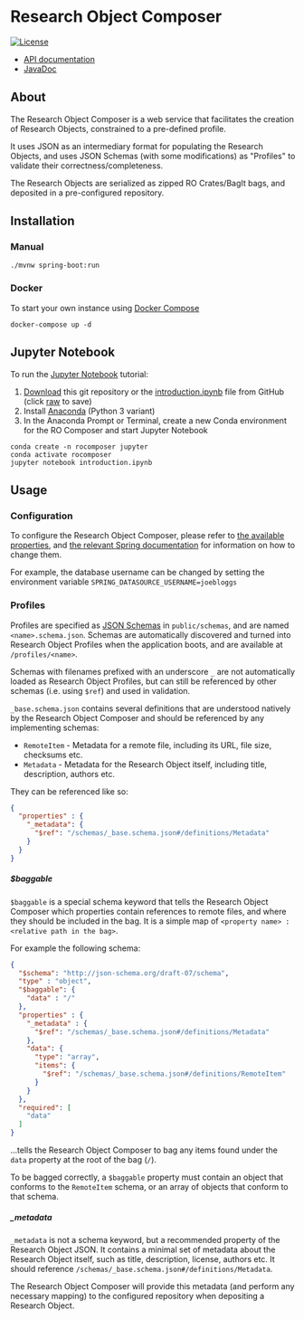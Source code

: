 # Research Object Composer

[![License](https://img.shields.io/badge/License-Apache%202.0-blue.svg)](https://opensource.org/licenses/Apache-2.0)

* [API documentation](https://researchobject.github.io/research-object-composer/api)
* [JavaDoc](https://researchobject.github.io/research-object-composer/javadoc)

## About

The Research Object Composer is a web service that facilitates the creation of Research Objects, 
constrained to a pre-defined profile.

It uses JSON as an intermediary format for populating the Research Objects, 
and uses JSON Schemas (with some modifications) as "Profiles" to validate their correctness/completeness. 

The Research Objects are serialized as zipped RO Crates/BagIt bags, and deposited in a pre-configured repository.


## Installation

### Manual
```
./mvnw spring-boot:run
```

### Docker

To start your own instance using [Docker Compose](https://docs.docker.com/compose/)

```
docker-compose up -d
```

## Jupyter Notebook

To run the [Jupyter Notebook](https://jupyter.org/) tutorial:

1. [Download](https://github.com/ResearchObject/research-object-composer/archive/master.zip) this git repository or the [introduction.ipynb](introduction.ipynb) file from GitHub (click [raw](https://github.com/ResearchObject/research-object-composer/raw/master/introduction.ipynb) to save)
2. Install [Anaconda](https://docs.anaconda.com/anaconda/install/) (Python 3 variant)
3. In the Anaconda Prompt or Terminal, create a new Conda environment for the RO Composer and start Jupyter Notebook 
```
conda create -n rocomposer jupyter
conda activate rocomposer
jupyter notebook introduction.ipynb
```

## Usage

### Configuration
To configure the Research Object Composer, please refer to [the available properties](https://github.com/ResearchObject/research-object-composer/blob/master/src/main/resources/application.properties), and [the relevant Spring documentation](https://docs.spring.io/spring-boot/docs/current/reference/html/boot-features-external-config.html) for information on how to change them.

For example, the database username can be changed by setting the environment variable `SPRING_DATASOURCE_USERNAME=joebloggs`

### Profiles
Profiles are specified as [JSON Schemas](https://json-schema.org/) in `public/schemas`, and are named `<name>.schema.json`.
Schemas are automatically discovered and turned into Research Object Profiles when the application boots, and are available at `/profiles/<name>`. 

Schemas with filenames prefixed with an underscore `_` are not automatically loaded as Research Object Profiles, 
but can still be referenced by other schemas (i.e. using `$ref`) and used in validation.

`_base.schema.json` contains several definitions that are understood natively by the Research Object Composer 
and should be referenced by any implementing schemas:
* `RemoteItem` - Metadata for a remote file, including its URL, file size, checksums etc.
* `Metadata` - Metadata for the Research Object itself, including title, description, authors etc.

They can be referenced like so:
  
```json
{
  "properties" : {
    "_metadata": {
      "$ref": "/schemas/_base.schema.json#/definitions/Metadata"
    }
  }
}  
```

##### $baggable
`$baggable` is a special schema keyword that tells the Research Object Composer which properties contain references to 
remote files, and where they should be included in the bag. It is a simple map of `<property name> : <relative path in the bag>`. 

For example the following schema:
```json
{
  "$schema": "http://json-schema.org/draft-07/schema",
  "type" : "object",
  "$baggable": {
    "data" : "/"
  },
  "properties" : {
    "_metadata" : {
      "$ref": "/schemas/_base.schema.json#/definitions/Metadata"
    },
    "data": {
      "type": "array",
      "items": {
        "$ref": "/schemas/_base.schema.json#/definitions/RemoteItem"
      }
    }
  },
  "required": [
    "data"
  ]
}

```

...tells the Research Object Composer to bag any items found under the `data` property at the root of the bag (`/`).

To be bagged correctly, a `$baggable` property must contain an object that conforms to the `RemoteItem` schema, or an array of objects that conform to that schema.

##### _metadata
`_metadata` is not a schema keyword, but a recommended property of the Research Object JSON. It contains a minimal set of 
metadata about the Research Object itself, such as title, description, license, authors etc. 
It should reference `/schemas/_base.schema.json#/definitions/Metadata`.
 
The Research Object Composer will provide this metadata (and perform any necessary mapping) to the configured repository when depositing a Research Object. 
